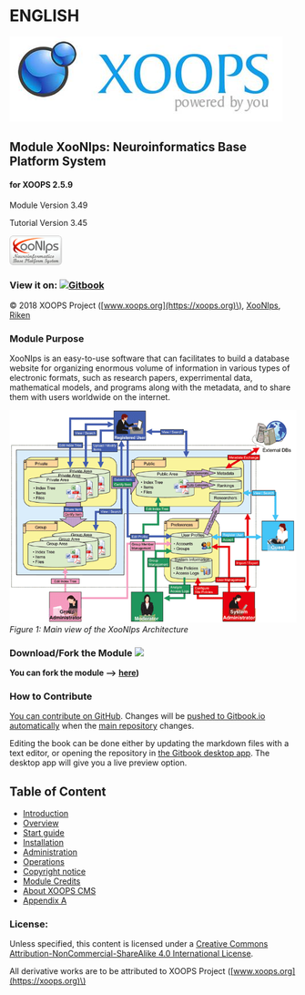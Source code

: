 # ENGLISH

![](.gitbook/assets/logoxoops%20%281%29.jpg)

## Module XooNIps: Neuroinformatics Base Platform System

#### for XOOPS 2.5.9

Module Version 3.49

Tutorial Version 3.45

![](.gitbook/assets/logomodule.png)

### View it on: [![Gitbook](https://xoops.org/images/logoGitbookSmall.png)](https://www.gitbook.com/book/xoops/xoonips-tutorial/)

© 2018 XOOPS Project \([www.xoops.org](https://xoops.org)\), [XooNIps](http://xoonips.osdn.jp/), [Riken](http://www.riken.jp/)

### Module Purpose

XooNIps is an easy-to-use software that can facilitates to build a database website for organizing enormous volume of information in various types of electronic formats, such as research papers, experrimental data, mathematical models, and programs along with the metadata, and to share them with users worldwide on the internet.

![](.gitbook/assets/image001.png) _Figure 1: Main view of the XooNIps Architecture_

### Download/Fork the Module ![](https://xoops.org/images/forkit.png)

**You can fork the module --&gt;** [**here**](https://github.com/XoopsModules25x/xcl-module-xoonips)**\)**

### How to Contribute

[You can contribute on GitHub](https://github.com/XoopsDocs/XXX-tutorial). Changes will be [pushed to Gitbook.io automatically](https://www.gitbook.com/book/xoops/xoonips-tutorial/activity) when the [main repository](https://github.com/XoopsDocs/xoonips-tutorial) changes.

Editing the book can be done either by updating the markdown files with a text editor, or opening the repository in [the Gitbook desktop app](https://github.com/GitbookIO/editor/blob/master/README.md). The desktop app will give you a live preview option.

## Table of Content

* [Introduction](https://github.com/XoopsDocs/xoonips-tutorial/tree/b212e31226a6e7cba442f80b219f598c12991c7a/en/book/0introduction.md)
* [Overview](1overview/)
* [Start guide](2startguide/)
* [Installation](3installation/)
* [Administration](4admin/)
* [Operations](5operations/)
* [Copyright notice](6copyright.md)
* [Module Credits](https://github.com/XoopsDocs/xoonips-tutorial/tree/b212e31226a6e7cba442f80b219f598c12991c7a/en/book/9credits.md)
* [About XOOPS CMS](https://github.com/XoopsDocs/xoonips-tutorial/tree/b212e31226a6e7cba442f80b219f598c12991c7a/en/book/10aboutxoops.md)
* [Appendix A](https://github.com/XoopsDocs/xoonips-tutorial/tree/b212e31226a6e7cba442f80b219f598c12991c7a/en/a.md)

### License:

  
Unless specified, this content is licensed under a [Creative Commons Attribution-NonCommercial-ShareAlike 4.0 International License](http://creativecommons.org/licenses/by-nc-sa/4.0/).

All derivative works are to be attributed to XOOPS Project \([www.xoops.org](https://xoops.org)\)

